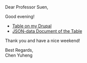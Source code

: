 Dear Professor Suen,

Good evening!

- [Table on my Drupal](http://dev-edward-chen.pantheonsite.io/licensed-chinese-medicine-traders-in-hong-kong#overlay-context=user)
- [JSON-data Document of the Table](http://dev-edward-chen.pantheonsite.io/licensed-chinese-medicine-traders-in-hong-kong-json#overlay-context=user)

Thank you and have a nice weekend!

Best Regards,<br>
Chen Yuheng
